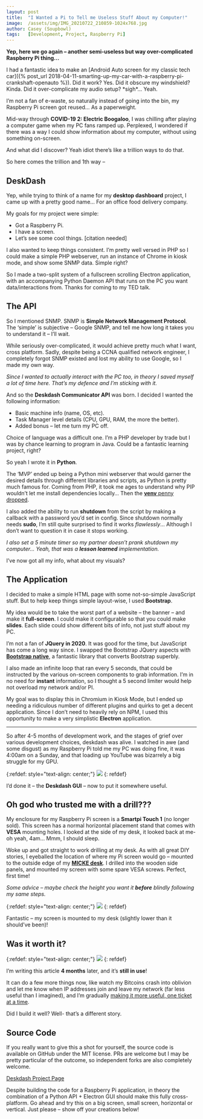 ```yaml
---
layout: post
title:  "I Wanted a Pi to Tell me Useless Stuff About my Computer!"
image:  /assets/img/IMG_20210722_210859-1024x768.jpg
author: Casey (Soupbowl)
tags:   [Development, Project, Raspberry Pi]
---
```


**Yep, here we go again – another semi-useless but way over-complicated Raspberry Pi thing…**

I had a fantastic idea to make an [Android Auto screen for my classic tech car]({% post_url 2018-04-11-smarting-up-my-car-with-a-raspberry-pi-crankshaft-openauto %}). Did it work? Yes. Did it obscure my windshield? Kinda. Did it over-complicate my audio setup? \*sigh\*… Yeah.

I’m not a fan of e-waste, so naturally instead of going into the bin, my Raspberry Pi screen got reused… As a paperweight.

Mid-way through **COVID-19 2: Electric Boogaloo**, I was chilling after playing a computer game when my PC fans ramped up. Perplexed, I wondered if there was a way I could show information about my computer, without using something on-screen.

And what did I discover? Yeah idiot there’s like a trillion ways to do that.

So here comes the trillion and 1th way –

## DeskDash

Yep, while trying to think of a name for my **desktop dashboard** project, I came up with a pretty good name… For an office food delivery company.

My goals for my project were simple:

*   Got a Raspberry Pi.
*   I have a screen.
*   Let’s see some cool things. \[citation needed\]

I also wanted to keep things consistent. I’m pretty well versed in PHP so I could make a simple PHP webserver, run an instance of Chrome in kiosk mode, and show some SNMP data. Simple right?

So I made a two-split system of a fullscreen scrolling Electron application, with an accompanying Python Daemon API that runs on the PC you want data/interactions from. Thanks for coming to my TED talk.

## The API

So I mentioned SNMP. SNMP is **Simple Network Management Protocol**. The ‘simple’ is subjective – Google SNMP, and tell me how long it takes you to understand it – I’ll wait.

While seriously over-complicated, it would achieve pretty much what I want, cross platform. Sadly, despite being a CCNA qualified network engineer, I completely forgot SNMP existed and lost my ability to use Google, so I made my own way.

_Since I wanted to actually interact with the PC too, in theory I saved myself a lot of time here. That’s my defence and I’m sticking with it._

And so the **Deskdash Communicator API** was born. I decided I wanted the following information:

*   Basic machine info (name, OS, etc).
*   Task Manager level details (CPU, GPU, RAM, the more the better).
*   Added bonus – let me turn my PC off.

Choice of language was a difficult one. I’m a PHP developer by trade but I was by chance learning to program in Java. Could be a fantastic learning project, right?

So yeah I wrote it in **Python**.

The ‘MVP’ ended up being a Python mini webserver that would garner the desired details through different libraries and scripts, as Python is pretty much famous for. Coming from PHP, it took me ages to understand why PIP wouldn’t let me install dependencies locally… Then the [**venv** penny dropped](https://docs.python.org/3/library/venv.html).

I also added the ability to run **shutdown** from the script by making a callback with a password you’d set in config. Since shutdown normally needs **sudo**, I’m still quite surprised to find it works _flawlessly_… Although I don’t want to question it in case it stops working.

_I also set a 5 minute timer so my partner doesn’t prank shutdown my computer… Yeah, that was a **lesson learned** implementation._

I’ve now got all my info, what about my visuals?

## The Application

I decided to make a simple HTML page with some not-so-simple JavaScript stuff. But to help keep things simple layout-wise, I used **Bootstrap**.

My idea would be to take the worst part of a website – the banner – and make it **full-screen**. I could make it configurable so that you could make **slides**. Each slide could show different bits of info, not just stuff about my PC.

I’m not a fan of **JQuery in 2020**. It was good for the time, but JavaScript has come a long way since. I swapped the Bootstrap JQuery aspects with **[Bootstrap native](https://thednp.github.io/bootstrap.native/)**, a fantastic library that converts Bootstrap superbly.

I also made an infinite loop that ran every 5 seconds, that could be instructed by the various on-screen components to grab information. I’m in no need for **instant** information, so I thought a 5 second limiter would help not overload my network and/or PI.

My goal was to display this in Chromium in Kiosk Mode, but I ended up needing a ridiculous number of different plugins and quirks to get a decent application. Since I don’t need to heavily rely on NPM, I used this opportunity to make a very simplistic **Electron** application.

* * *

So after 4-5 months of development work, and the stages of grief over various development choices, deskdash was alive. I watched in awe (and some disgust) as my Raspberry Pi told me my PC was doing fine, it was 4:00am on a Sunday, and that loading up YouTube was bizarrely a big struggle for my GPU.

{:refdef: style="text-align: center;"}
![](/assets/img/Screenshot_20210520_205742.png)
{: refdef}

I’d done it – the **Deskdash GUI** – now to put it somewhere useful.

## Oh god who trusted me with a drill???

My enclosure for my Raspberry Pi screen is a **Smartpi Touch 1** (no longer sold). This screen has a normal horizontal placement stand that comes with **VESA** mounting holes. I looked at the side of my desk, it looked back at me- oh yeah, 4am… Mmm, I should sleep.

Woke up and got straight to work drilling at my desk. As with all great DIY stories, I eyeballed the location of where my Pi screen would go – mounted to the outside edge of my **[MICKE desk](https://www.ikea.com/us/en/p/micke-desk-black-brown-s49926749/)**. I drilled into the wooden side panels, and mounted my screen with some spare VESA screws. Perfect, first time!

_Some advice – maybe check the height you want it **before** blindly following my same steps._

{:refdef: style="text-align: center;"}
![](/assets/img/IMG_20210722_210644-edited-scaled.jpg)
{: refdef}

Fantastic – my screen is mounted to my desk (slightly lower than it should’ve been)!

## Was it worth it?

{:refdef: style="text-align: center;"}
![](/assets/img/IMG_20210722_210859-1024x768.jpg)
{: refdef}

I’m writing this article **4 months** later, and it’s **still in use**!

It can do a few more things now, like watch my Bitcoins crash into oblivion and let me know when IP addresses join and leave my network (far less useful than I imagined), and I’m gradually [making it more useful, one ticket at a time](https://github.com/users/soup-bowl/projects/2).

Did I build it well? Well- that’s a different story.

## Source Code

If you really want to give this a shot for yourself, the source code is available on GitHub under the MIT license. PRs are welcome but I may be pretty particular of the outcome, so independent forks are also completely welcome.

<div class="aligncentre"><p class="button"><a href="https://www.soupbowl.io/projects/deskdash/">Deskdash Project Page</a></p></div>

Despite building the code for a Raspberry Pi application, in theory the combination of a Python API + Electron GUI should make this fully cross-platform. Go ahead and try this on a big screen, small screen, horizontal or vertical. Just please – show off your creations below!